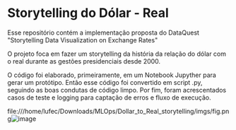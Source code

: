 # Storytelling do Dólar - Real 

Esse repositório contém a implementação proposta do DataQuest "Storytelling Data Visualization on Exchange Rates"

O projeto foca em fazer um storytelling da história da relação do dólar com o real durante as gestões presidenciais desde 2000.

O código foi elaborado, primeiramente, em um Notebook Jupyther para gerar um protótipo. Então esse código foi convertido em script .py, seguindo as boas condutas de código limpo. Por fim, foram acrescentados casos de teste e logging para captação de erros e fluxo de execução.

file:///home/lufec/Downloads/MLOps/Dollar_to_Real_storytelling/imgs/fig.png![image](https://user-images.githubusercontent.com/30414428/143799853-457037d3-18f3-4935-b7c3-7aa90db81220.png)
